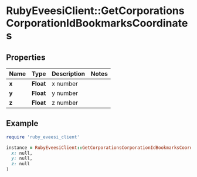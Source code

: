 # RubyEveesiClient::GetCorporationsCorporationIdBookmarksCoordinates

## Properties

| Name | Type | Description | Notes |
| ---- | ---- | ----------- | ----- |
| **x** | **Float** | x number |  |
| **y** | **Float** | y number |  |
| **z** | **Float** | z number |  |

## Example

```ruby
require 'ruby_eveesi_client'

instance = RubyEveesiClient::GetCorporationsCorporationIdBookmarksCoordinates.new(
  x: null,
  y: null,
  z: null
)
```

